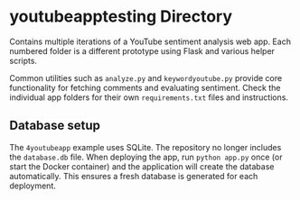 # youtubeapptesting Directory

Contains multiple iterations of a YouTube sentiment analysis web app. Each numbered folder is a different prototype using Flask and various helper scripts.

Common utilities such as `analyze.py` and `keywordyoutube.py` provide core functionality for fetching comments and evaluating sentiment. Check the individual app folders for their own `requirements.txt` files and instructions.

## Database setup

The `4youtubeapp` example uses SQLite. The repository no longer includes the
`database.db` file. When deploying the app, run `python app.py` once (or start
the Docker container) and the application will create the database
automatically. This ensures a fresh database is generated for each deployment.
